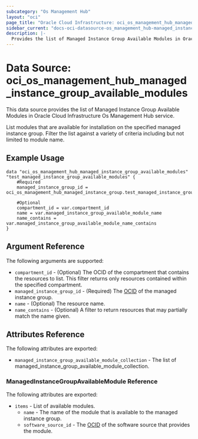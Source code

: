 ```yaml
---
subcategory: "Os Management Hub"
layout: "oci"
page_title: "Oracle Cloud Infrastructure: oci_os_management_hub_managed_instance_group_available_modules"
sidebar_current: "docs-oci-datasource-os_management_hub-managed_instance_group_available_modules"
description: |-
  Provides the list of Managed Instance Group Available Modules in Oracle Cloud Infrastructure Os Management Hub service
---
```


# Data Source: oci_os_management_hub_managed_instance_group_available_modules
This data source provides the list of Managed Instance Group Available Modules in Oracle Cloud Infrastructure Os Management Hub service.

List modules that are available for installation on the specified managed instance group. Filter the list against a variety of criteria including but not limited to module name.


## Example Usage

```hcl
data "oci_os_management_hub_managed_instance_group_available_modules" "test_managed_instance_group_available_modules" {
	#Required
	managed_instance_group_id = oci_os_management_hub_managed_instance_group.test_managed_instance_group.id

	#Optional
	compartment_id = var.compartment_id
	name = var.managed_instance_group_available_module_name
	name_contains = var.managed_instance_group_available_module_name_contains
}
```

## Argument Reference

The following arguments are supported:

* `compartment_id` - (Optional) The OCID of the compartment that contains the resources to list. This filter returns only resources contained within the specified compartment.
* `managed_instance_group_id` - (Required) The [OCID](https://docs.cloud.oracle.com/iaas/Content/General/Concepts/identifiers.htm) of the managed instance group.
* `name` - (Optional) The resource name. 
* `name_contains` - (Optional) A filter to return resources that may partially match the name given.


## Attributes Reference

The following attributes are exported:

* `managed_instance_group_available_module_collection` - The list of managed_instance_group_available_module_collection.

### ManagedInstanceGroupAvailableModule Reference

The following attributes are exported:

* `items` - List of available modules.
	* `name` - The name of the module that is available to the managed instance group.
	* `software_source_id` - The [OCID](https://docs.cloud.oracle.com/iaas/Content/General/Concepts/identifiers.htm) of the software source that provides the module.

